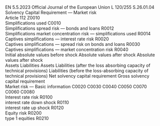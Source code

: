 EN  5.5.2023 Official Journal of the European Union L 120/255
 S.26.01.04  
Solvency Capital Requirement — Market risk  
Article 112  Z0010  
Simplifications used  C0010  
Simplifications spread risk — bonds and loans  R0012  
Simplifications market concentration risk — simplifications used  R0014  
Captives simplifications — interest rate risk  R0020  
Captives simplifications — spread risk on bonds and loans  R0030  
Captives simplifications — market concentration risk  R0040  
Initial absolute values 
before shock  Absolute values after shock  Absolute values after shock  
Assets  Liabilities  Assets  Liabilities (after the 
loss absorbing 
capacity of technical 
provisions)  Liabilities (before the 
loss-absorbing 
capacity of technical 
provisions)  Net solvency 
capital 
requirement  Gross 
solvency 
capital 
requirement  
Market risk — Basic information  C0020  C0030  C0040  C0050  C0070  C0060  C0080  
Interest rate risk  R0100  
interest rate down shock  R0110  
interest rate up shock  R0120  
Equity risk  R0200  
type 1 equities  R0210